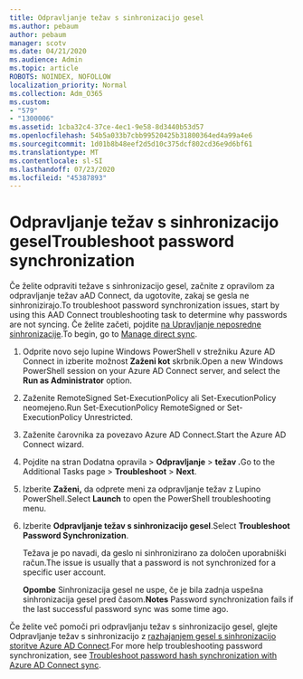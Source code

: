 ```yaml
---
title: Odpravljanje težav s sinhronizacijo gesel
ms.author: pebaum
author: pebaum
manager: scotv
ms.date: 04/21/2020
ms.audience: Admin
ms.topic: article
ROBOTS: NOINDEX, NOFOLLOW
localization_priority: Normal
ms.collection: Adm_O365
ms.custom:
- "579"
- "1300006"
ms.assetid: 1cba32c4-37ce-4ec1-9e58-8d3440b53d57
ms.openlocfilehash: 54b5a033b7cbb99520425b31800364ed4a99a4e6
ms.sourcegitcommit: 1d01b8b48eef2d5d10c375dcf802cd36e9d6bf61
ms.translationtype: MT
ms.contentlocale: sl-SI
ms.lasthandoff: 07/23/2020
ms.locfileid: "45387893"
---
```

# <a name="troubleshoot-password-synchronization"></a><span data-ttu-id="fa2e9-102">Odpravljanje težav s sinhronizacijo gesel</span><span class="sxs-lookup"><span data-stu-id="fa2e9-102">Troubleshoot password synchronization</span></span>

<span data-ttu-id="fa2e9-103">Če želite odpraviti težave s sinhronizacijo gesel, začnite z opravilom za odpravljanje težav aAD Connect, da ugotovite, zakaj se gesla ne sinhronizirajo.</span><span class="sxs-lookup"><span data-stu-id="fa2e9-103">To troubleshoot password synchronization issues, start by using this AAD Connect troubleshooting task to determine why passwords are not syncing.</span></span> <span data-ttu-id="fa2e9-104">Če želite začeti, pojdite [na Upravljanje neposredne sinhronizacije](https://admin.microsoft.com/AdminPortal/Home#/dirsyncmanagement).</span><span class="sxs-lookup"><span data-stu-id="fa2e9-104">To begin, go to [Manage direct sync](https://admin.microsoft.com/AdminPortal/Home#/dirsyncmanagement).</span></span>  

1. <span data-ttu-id="fa2e9-105">Odprite novo sejo lupine Windows PowerShell v strežniku Azure AD Connect in izberite možnost **Zaženi kot** skrbnik.</span><span class="sxs-lookup"><span data-stu-id="fa2e9-105">Open a new Windows PowerShell session on your Azure AD Connect server, and select the **Run as Administrator** option.</span></span>

2. <span data-ttu-id="fa2e9-106">Zaženite RemoteSigned Set-ExecutionPolicy ali Set-ExecutionPolicy neomejeno.</span><span class="sxs-lookup"><span data-stu-id="fa2e9-106">Run Set-ExecutionPolicy RemoteSigned or Set-ExecutionPolicy Unrestricted.</span></span>

3. <span data-ttu-id="fa2e9-107">Zaženite čarovnika za povezavo Azure AD Connect.</span><span class="sxs-lookup"><span data-stu-id="fa2e9-107">Start the Azure AD Connect wizard.</span></span>

4. <span data-ttu-id="fa2e9-108">Pojdite na stran Dodatna opravila > **Odpravljanje**  >  **težav .**</span><span class="sxs-lookup"><span data-stu-id="fa2e9-108">Go to the Additional Tasks page > **Troubleshoot** > **Next**.</span></span>

5. <span data-ttu-id="fa2e9-109">Izberite **Zaženi,** da odprete meni za odpravljanje težav z Lupino PowerShell.</span><span class="sxs-lookup"><span data-stu-id="fa2e9-109">Select **Launch** to open the PowerShell troubleshooting menu.</span></span>

6. <span data-ttu-id="fa2e9-110">Izberite **Odpravljanje težav s sinhronizacijo gesel**.</span><span class="sxs-lookup"><span data-stu-id="fa2e9-110">Select **Troubleshoot Password Synchronization**.</span></span>

    <span data-ttu-id="fa2e9-111">Težava je po navadi, da geslo ni sinhronizirano za določen uporabniški račun.</span><span class="sxs-lookup"><span data-stu-id="fa2e9-111">The issue is usually that a password is not synchronized for a specific user account.</span></span>

    <span data-ttu-id="fa2e9-112">**Opombe** Sinhronizacija gesel ne uspe, če je bila zadnja uspešna sinhronizacija gesel pred časom.</span><span class="sxs-lookup"><span data-stu-id="fa2e9-112">**Notes** Password synchronization fails if the last successful password sync was some time ago.</span></span>

<span data-ttu-id="fa2e9-113">Če želite več pomoči pri odpravljanju težav s sinhronizacijo gesel, glejte Odpravljanje težav s sinhronizacijo z [razhajanjem gesel s sinhronizacijo storitve Azure AD Connect](https://docs.microsoft.com/azure/active-directory/hybrid/tshoot-connect-password-hash-synchronization).</span><span class="sxs-lookup"><span data-stu-id="fa2e9-113">For more help troubleshooting password synchronization, see [Troubleshoot password hash synchronization with Azure AD Connect sync](https://docs.microsoft.com/azure/active-directory/hybrid/tshoot-connect-password-hash-synchronization).</span></span>